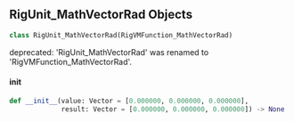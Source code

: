 ## RigUnit_MathVectorRad Objects

```python
class RigUnit_MathVectorRad(RigVMFunction_MathVectorRad)
```

deprecated: 'RigUnit_MathVectorRad' was renamed to 'RigVMFunction_MathVectorRad'.

<a id="unreal.RigUnit_MathVectorRad.__init__"></a>

#### __init__

```python
def __init__(value: Vector = [0.000000, 0.000000, 0.000000],
             result: Vector = [0.000000, 0.000000, 0.000000]) -> None
```

<a id="unreal.RigVMFunction_MathVectorLengthSquared"></a>